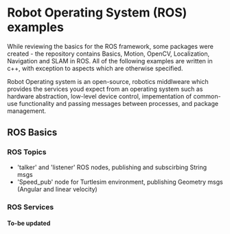 # Robot Operating System (ROS) examples
While reviewing the basics for the ROS framework, some packages were created - the repository contains Basics, Motion, OpenCV, Localization, Navigation and SLAM in ROS. All of the following examples are written in c++, with exception to aspects which are otherwise specified.

Robot Operating system is an open-source, robotics middlweare which provides the services youd expect from an operating system such as hardware abstraction, low-level device control, impementation of common-use functionality and passing messages between processes, and package management.


## ROS Basics


### ROS Topics
* 'talker' and 'listener' ROS nodes, publishing and subscirbing String msgs
* 'Speed_pub' node for Turtlesim environment, publishing Geometry msgs (Angular and linear velocity)

### ROS Services

#### To-be updated
